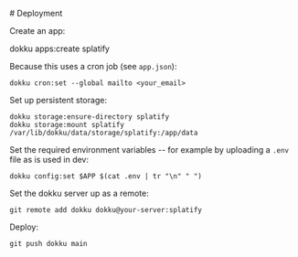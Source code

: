 # Deployment

Create an app:

dokku apps:create splatify

Because this uses a cron job (see `app.json`):

    dokku cron:set --global mailto <your_email>

Set up persistent storage:

    dokku storage:ensure-directory splatify
    dokku storage:mount splatify  /var/lib/dokku/data/storage/splatify:/app/data

Set the required environment variables -- for example by uploading a `.env` file as is used in dev:

    dokku config:set $APP $(cat .env | tr "\n" " ")

Set the dokku server up as a remote:

    git remote add dokku dokku@your-server:splatify

Deploy:

    git push dokku main
